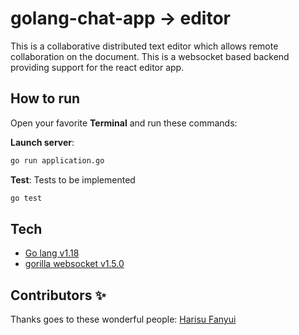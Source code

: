 # golang-chat-app -> editor

This is a collaborative distributed text editor which allows remote collaboration on the document. This is a websocket based backend providing support for the react editor app. 


## How to run
Open your favorite **Terminal** and run these commands:

**Launch server**:

```sh
go run application.go
```

**Test**:
 Tests to be implemented
```sh
go test
```


## Tech
- [Go lang v1.18](https://go.dev/) 
- [gorilla websocket v1.5.0](https://pkg.go.dev/github.com/gorilla/websocket@v1.5.0)

## Contributors ✨
Thanks goes to these wonderful people:
[Harisu Fanyui](https://github.com/fanyui)
